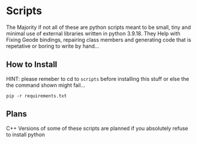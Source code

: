 # Scripts

The Majority if not all of these are python scripts meant to be small, tiny and minimal use of external libraries written in python 3.9.18.
They Help with Fixing Geode bindings, repairing class members and generating code that is repetative or boring to write by hand...

## How to Install
HINT: please remeber to cd to `scripts` before installing this stuff or else the the command shown might fail...
```
pip -r requirements.txt
```

## Plans
C++ Versions of some of these scripts are planned if you absolutely refuse to install python 

